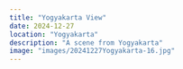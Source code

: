 ```yaml
---
title: "Yogyakarta View"
date: 2024-12-27
location: "Yogyakarta"
description: "A scene from Yogyakarta"
image: "images/20241227Yogyakarta-16.jpg"
---
```

